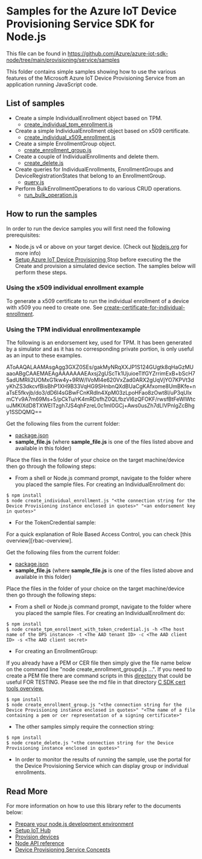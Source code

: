 # Samples for the Azure IoT Device Provisioning Service SDK for Node.js

This file can be found in https://github.com/Azure/azure-iot-sdk-node/tree/main/provisioning/service/samples

This folder contains simple samples showing how to use the various features of the Microsoft Azure IoT Device Provisioning Service from an application running JavaScript code.

## List of samples

* Create a simple IndividualEnrollment object based on TPM.
   *  [create_individual_tpm_enrollment.js][create-individual-tpm-enrollment]
* Create a simple IndividualEnrollment object based on x509 certificate.
   *  [create_individual_x509_enrollment.js][create-individual-x509-enrollment]
* Create a simple EnrollmentGroup object.
   *  [create_enrollment_group.js][create-enrollment-group]
* Create a couple of IndividualEnrollments and delete them.
   *  [create_delete.js][create-delete]
* Create queries for IndividualEnrollments, EnrollmentGroups and DeviceRegistrationStates that belong to an EnrollmentGroup.
   *  [query.js][query-link]
* Perform BulkEnrollmentOperations to do various CRUD operations.
   *  [run_bulk_operation.js][run-bulk-operation]


## How to run the samples


In order to run the device samples you will first need the following prerequisites:
* Node.js v4 or above on your target device. (Check out [Nodejs.org](https://nodejs.org/) for more info)
* [Setup Azure IoT Device Provisioning ][lnk-setup-iot-provisioning] Stop before executing the the Create and provision a simulated device section.  The samples below will perform these steps.

### Using the x509 individual enrollment example
To generate a x509 certificate to run the individual enrollment of a device with x509 you need to create one. See [create-certificate-for-individual-enrollment].

### Using the TPM  individual enrollmentexample
The following is an endorsement key, used for TPM.  It has been generated by a simulator and as it has no corresponding private portion, is only useful as an input to these examples.

AToAAQALAAMAsgAgg3GXZ0SEs/gakMyNRqXXJP1S124GUgtk8qHaGzMUaaoABgCAAEMAEAgAAAAAAAEAxsj2gUScTk1UjuioeTlfGYZrrimExB+bScH75adUMRIi2UOMxG1kw4y+9RW/IVoMl4e620VxZad0ARX2gUqVjYO7KPVt3dyKhZS3dkcvfBisBhP1XH9B33VqHG9SHnbnQXdBUaCgKAfxome8UmBKfe+naTsE5fkvjb/do3/dD6l4sGBwFCnKRdln4XpM03zLpoHFao8zOwt8l/uP3qUIxmCYv9A7m69Ms+5/pCkTu/rK4mRDsfhZ0QLfbzVI6zQFOKF/rwsfBtFeWlWtcuJMKlXdD8TXWElTzgh7JS4qhFzreL0c1mI0GCj+Aws0usZh7dLIVPnlgZcBhgy1SSDQMQ==


Get the following files from the current folder:
* [package.json][package-json]
* **__sample_file.js__** (where **__sample_file.js__** is one of the files listed above and available in this folder)

Place the files in the folder of your choice on the target machine/device then go through the following steps:

* From a shell or Node.js command prompt, navigate to the folder where you placed the sample files. For creating an IndividualEnrollment do:

```
$ npm install
$ node create_individual_enrollment.js "<the connection string for the Device Provisioning instance enclosed in quotes>" "<an endorsement key in quotes>"
```

* For the TokenCredential sample:

For a quick explanation of Role Based Access Control, you can check [this overview][rbac-overview].

Get the following files from the current folder:
* [package.json][package-json]
* **__sample_file.js__** (where **__sample_file.js__** is one of the files listed above and available in this folder)

Place the files in the folder of your choice on the target machine/device then go through the following steps:

* From a shell or Node.js command prompt, navigate to the folder where you placed the sample files. For creating an IndividualEnrollment do:

```
$ npm install
$ node create_tpm_enrollment_with_token_credential.js -h <The host name of the DPS instance> -t <The AAD tenant ID> -c <The AAD client ID> -s <The AAD client secret>
```

* For creating an EnrollmentGroup:
 
If you already have a PEM or CER file then simply give the file name below on the command line "node create_enrollment_groupd.js ...".  If you need to create a PEM file there are command scripts in this [directory](https://github.com/Azure/azure-iot-sdk-c/tree/master/tools/CACertificates) that could be useful FOR TESTING.  Please see the md file in that directory [C SDK cert tools overview.](https://github.com/Azure/azure-iot-sdk-c/blob/master/tools/CACertificates/CACertificateOverview.md)

```
$ npm install
$ node create_enrollment_group.js "<the connection string for the Device Provisioning instance enclosed in quotes>" "<The name of a file containing a pem or cer representation of a signing certificate>"
```

* The other samples simply require the connection string:

```
$ npm install
$ node create_delete.js "<the connection string for the Device Provisioning instance enclosed in quotes>"
```

* In order to monitor the results of running the sample, use the portal for the Device Provisioning Service which can display group or individual enrollments.


## Read More
For more information on how to use this library refer to the documents below:
- [Prepare your node.js development environment][node-devbox-setup]
- [Setup IoT Hub][lnk-setup-iot-hub]
- [Provision devices][lnk-manage-iot-hub]
- [Node API reference][node-api-reference]
- [Device Provisioning Service Concepts][dps-service-concepts]

[lnk-setup-iot-provisioning]: https://docs.microsoft.com/en-us/azure/iot-dps/quick-setup-auto-provision
[lnk-setup-iot-hub]: https://aka.ms/howtocreateazureiothub
[lnk-manage-iot-hub]: https://aka.ms/manageiothub
[node-api-reference]: https://docs.microsoft.com/en-us/javascript/api/azure-iot-device/
[node-devbox-setup]: ../../doc/node-devbox-setup.md
[create-individual-tpm-enrollment]: https://github.com/azure/azure-iot-sdk-node/tree/main/provisioning/service/samples/create_individual_tpm_enrollment.js
[create-individual-x509-enrollment]: https://github.com/azure/azure-iot-sdk-node/tree/main/provisioning/service/samples/create_individual_x509_enrollment.js
[create-enrollment-group]: https://github.com/azure/azure-iot-sdk-node/tree/main/provisioning/service/samples/create_enrollment_group.js
[dps-service-concepts]: https://docs.microsoft.com/en-us/azure/iot-dps/concepts-service
[create-delete]: https://github.com/azure/azure-iot-sdk-node/tree/main/provisioning/service/samples/create_delete.js
[query-link]: https://github.com/azure/azure-iot-sdk-node/tree/main/provisioning/service/samples/query.js
[run-bulk-operation]: https://github.com/azure/azure-iot-sdk-node/tree/main/provisioning/service/samples/query.js
[package-json]: https://github.com/azure/azure-iot-sdk-node/tree/main/provisioning/service/samples/package.json
[create-certificate-for-individual-enrollment]: https://github.com/Azure/azure-iot-sdk-node/tree/main/provisioning/device/samples#creating-x509-device-certificates-for-individual-enrollment

